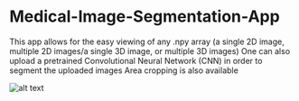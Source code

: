 # Medical-Image-Segmentation-App
This app allows for the easy viewing of any .npy array (a single 2D image, multiple 2D images/a single 3D image, or multiple 3D images)
One can also upload a pretrained Convolutional Neural Network (CNN) in order to segment the uploaded images
Area cropping is also available

![alt text](https://github.com/Aidanlochbihler/Medical-Image-Segmentation-App/edit/main/app-image.png?raw=true)
